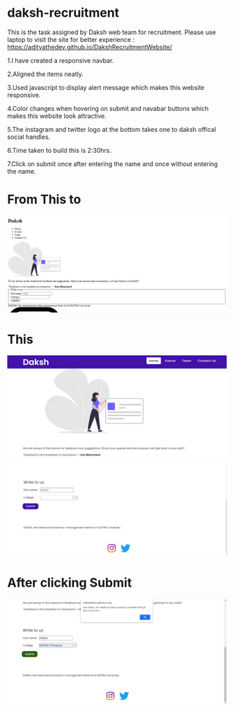 # daksh-recruitment
This is the task assigned by Daksh web team for recruitment. Please use laptop to visit the site for better experience : https://adityathedev.github.io/DakshRecruitmentWebsite/

1.I have created a responsive navbar.

2.Aligned the items neatly.

3.Used javascript to display alert message which makes this website responsive.

4.Color changes when hovering on submit and navabar buttons which makes this website look attractive.

5.The instagram and twitter logo at the bottom takes one to daksh offical social handles.

6.Time taken to build this is 2:30hrs.

7.Click on submit once after entering the name and once without entering the name.


# From This to

![original](daksh.PNG)


# This
![output](dakshout.PNG)
![output1](part2.PNG)

# After clicking Submit

![submit](dakshsubmit.PNG)

